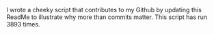 I wrote a cheeky script that contributes to my Github by updating this ReadMe to illustrate why more than commits matter. This script has run 3893 times.
